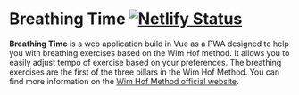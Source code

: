 # Breathing Time [![Netlify Status](https://api.netlify.com/api/v1/badges/0b89ca82-4da5-4e22-85da-032b2c37d455/deploy-status)](https://app.netlify.com/sites/breathing-time/deploys) 

**Breathing Time** is a web application build in Vue as a PWA designed to help you with breathing exercises based on the Wim Hof method.
It allows you to easily adjust tempo of exercise based on your preferences. The breathing exercises are the first of the three pillars in the Wim Hof Method. You can find more information on the [Wim Hof Method official website](https://www.wimhofmethod.com/).

